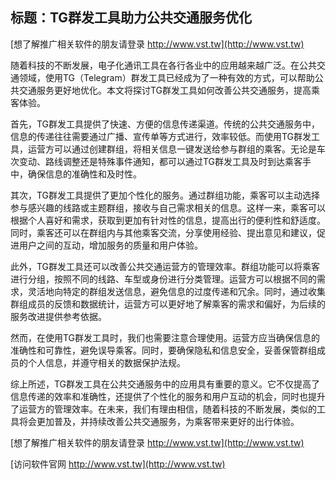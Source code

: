 ## **标题：TG群发工具助力公共交通服务优化**

[想了解推广相关软件的朋友请登录 http://www.vst.tw](http://www.vst.tw)

随着科技的不断发展，电子化通讯工具在各行各业中的应用越来越广泛。在公共交通领域，使用TG（Telegram）群发工具已经成为了一种有效的方式，可以帮助公共交通服务更好地优化。本文将探讨TG群发工具如何改善公共交通服务，提高乘客体验。

首先，TG群发工具提供了快速、方便的信息传递渠道。传统的公共交通服务中，信息的传递往往需要通过广播、宣传单等方式进行，效率较低。而使用TG群发工具，运营方可以通过创建群组，将相关信息一键发送给参与群组的乘客。无论是车次变动、路线调整还是特殊事件通知，都可以通过TG群发工具及时到达乘客手中，确保信息的准确性和及时性。

其次，TG群发工具提供了更加个性化的服务。通过群组功能，乘客可以主动选择参与感兴趣的线路或主题群组，接收与自己需求相关的信息。这样一来，乘客可以根据个人喜好和需求，获取到更加有针对性的信息，提高出行的便利性和舒适度。同时，乘客还可以在群组内与其他乘客交流，分享使用经验、提出意见和建议，促进用户之间的互动，增加服务的质量和用户体验。

此外，TG群发工具还可以改善公共交通运营方的管理效率。群组功能可以将乘客进行分组，按照不同的线路、车型或身份进行分类管理。运营方可以根据不同的需求，灵活地向特定的群组发送信息，避免信息的过度传递和冗余。同时，通过收集群组成员的反馈和数据统计，运营方可以更好地了解乘客的需求和偏好，为后续的服务改进提供参考依据。

然而，在使用TG群发工具时，我们也需要注意合理使用。运营方应当确保信息的准确性和可靠性，避免误导乘客。同时，要确保隐私和信息安全，妥善保管群组成员的个人信息，并遵守相关的数据保护法规。

综上所述，TG群发工具在公共交通服务中的应用具有重要的意义。它不仅提高了信息传递的效率和准确性，还提供了个性化的服务和用户互动的机会，同时也提升了运营方的管理效率。在未来，我们有理由相信，随着科技的不断发展，类似的工具将会更加普及，并持续改善公共交通服务，为乘客带来更好的出行体验。

[想了解推广相关软件的朋友请登录 http://www.vst.tw](http://www.vst.tw)


[访问软件官网 http://www.vst.tw](http://www.vst.tw)
